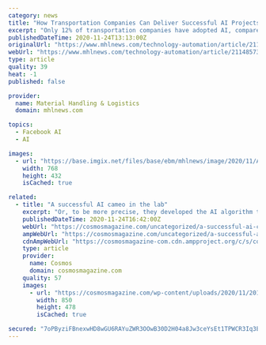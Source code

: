 ```yaml
---
category: news
title: "How Transportation Companies Can Deliver Successful AI Projects"
excerpt: "Only 12% of transportation companies have adopted AI, compared to 35% in other sectors, says Gartner study. As many companies are recognizing artificial intelligence (AI) as a game-changing technology,"
publishedDateTime: 2020-11-24T13:13:00Z
originalUrl: "https://www.mhlnews.com/technology-automation/article/21148573/how-transportation-companies-can-deliver-successful-ai-projects"
webUrl: "https://www.mhlnews.com/technology-automation/article/21148573/how-transportation-companies-can-deliver-successful-ai-projects"
type: article
quality: 39
heat: -1
published: false

provider:
  name: Material Handling & Logistics
  domain: mhlnews.com

topics:
  - Facebook AI
  - AI

images:
  - url: "https://base.imgix.net/files/base/ebm/mhlnews/image/2020/11/AI_Thinkstock.5fbc13468f6db.png?auto=format&fit=max&w=1200"
    width: 768
    height: 432
    isCached: true

related:
  - title: "A successful AI cameo in the lab"
    excerpt: "Or, to be more precise, they developed the AI algorithm that found it, and stands ready to do so again. In the latest chapter in the unfolding and occasionally slightly creepy story of what artificial intelligence can do better than us,"
    publishedDateTime: 2020-11-24T16:42:00Z
    webUrl: "https://cosmosmagazine.com/uncategorized/a-successful-ai-cameo-in-the-lab/"
    ampWebUrl: "https://cosmosmagazine.com/uncategorized/a-successful-ai-cameo-in-the-lab/?amp"
    cdnAmpWebUrl: "https://cosmosmagazine-com.cdn.ampproject.org/c/s/cosmosmagazine.com/uncategorized/a-successful-ai-cameo-in-the-lab/?amp"
    type: article
    provider:
      name: Cosmos
      domain: cosmosmagazine.com
    quality: 57
    images:
      - url: "https://cosmosmagazine.com/wp-content/uploads/2020/11/201125-Maths.jpg"
        width: 850
        height: 478
        isCached: true

secured: "7oPByziFBnexwHD8wGU6RAYuZWR3OOwB30D2H04a8Jw3ceYsEt1TPWCR3Iq3E9zjNzvjY1HtWXYN2XbRf8lW2FeqvvRB27dJkhvBM4vN7Qiaje5VA/IrHKzXjS4YPWH2rDpEGg+iaUMChlKNCxKz/o2hbi32eONCQQJdzr8wYdDTbgwA2qOPdZn73xWjcOb/6OtDmv0c8DyS0BvlmbwPosPzF96Sf/bbxzDr8/2VRZdxqZKDyIzYKvjKtUbUyNO4+BNDzmRTpeoCZ2ZfVnLXdbcltG3P2ftUHPbg5C7yxByXMtrO1CHFZ5RGbzAg/J+Fj28ZhaGNVjaQU1DJSaFrKAa7Fr5XRWcVkjQI0KkxEzw=;DVUgcSd7r00njZJynap7eg=="
---
```


